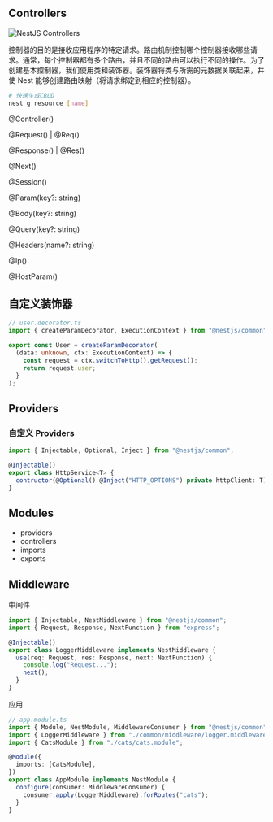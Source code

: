 <!-- Nest.js -->

## Controllers

![NestJS Controllers](https://docs.nestjs.com/assets/Controllers_1.png)

控制器的目的是接收应用程序的特定请求。路由机制控制哪个控制器接收哪些请求。通常，每个控制器都有多个路由，并且不同的路由可以执行不同的操作。为了创建基本控制器，我们使用类和装饰器。装饰器将类与所需的元数据关联起来，并使 Nest 能够创建路由映射（将请求绑定到相应的控制器）。

```bash
# 快速生成CRUD
nest g resource [name]
```

@Controller()

@Request() | @Req()

@Response() | @Res()

@Next()

@Session()

@Param(key?: string)

@Body(key?: string)

@Query(key?: string)

@Headers(name?: string)

@Ip()

@HostParam()

## 自定义装饰器

```ts
// user.decorator.ts
import { createParamDecorator, ExecutionContext } from "@nestjs/common";

export const User = createParamDecorator(
  (data: unknown, ctx: ExecutionContext) => {
    const request = ctx.switchToHttp().getRequest();
    return request.user;
  }
);
```

## Providers

### 自定义 Providers

```ts
import { Injectable, Optional, Inject } from "@nestjs/common";

@Injectable()
export class HttpService<T> {
  contructor(@Optional() @Inject("HTTP_OPTIONS") private httpClient: T) {}
}
```

## Modules

- providers
- controllers
- imports
- exports

## Middleware

中间件

```ts
import { Injectable, NestMiddleware } from "@nestjs/common";
import { Request, Response, NextFunction } from "express";

@Injectable()
export class LoggerMiddleware implements NestMiddleware {
  use(req: Request, res: Response, next: NextFunction) {
    console.log("Request...");
    next();
  }
}
```

应用

```ts
// app.module.ts
import { Module, NestModule, MiddlewareConsumer } from "@nestjs/common";
import { LoggerMiddleware } from "./common/middleware/logger.middleware";
import { CatsModule } from "./cats/cats.module";

@Module({
  imports: [CatsModule],
})
export class AppModule implements NestModule {
  configure(consumer: MiddlewareConsumer) {
    consumer.apply(LoggerMiddleware).forRoutes("cats");
  }
}
```
